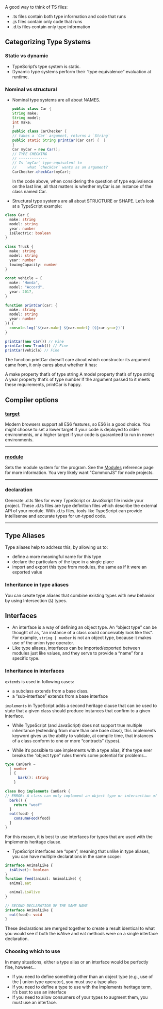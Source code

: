 A good way to think of TS files:

* .ts files contain both type information and code that runs
* .js files contain only code that runs
* .d.ts files contain only type information

## Categorizing Type Systems
### Static vs dynamic
* TypeScript’s type system is static.
* Dynamic type systems perform their “type equivalence” evaluation at runtime.
### Nominal vs structural
* Nominal type systems are all about NAMES.
    ```Java
    public class Car {
    String make;
    String model;
    int make;
    }
    public class CarChecker {
    // takes a `Car` argument, returns a `String`
    public static String printCar(Car car) {  }
    }
    Car myCar = new Car();
    // TYPE CHECKING
    // -------------
    // Is `myCar` type-equivalent to
    //     what `checkCar` wants as an argument?
    CarChecker.checkCar(myCar);
    ```
    In the code above, when considering the question of type equivalence on the last line, all that matters is whether myCar is an instance of the class named Car.

* Structural type systems are all about STRUCTURE or SHAPE. Let’s look at a TypeScript example:
```ts
class Car {
  make: string
  model: string
  year: number
  isElectric: boolean
}
 
class Truck {
  make: string
  model: string
  year: number
  towingCapacity: number
}
 
const vehicle = {
  make: "Honda",
  model: "Accord",
  year: 2017,
}
 
function printCar(car: {
  make: string
  model: string
  year: number
}) {
  console.log(`${car.make} ${car.model} (${car.year})`)
}
 
printCar(new Car()) // Fine
printCar(new Truck()) // Fine
printCar(vehicle) // Fine
```
The function printCar doesn’t care about which constructor its argument came from, it only cares about whether it has:

A make property that’s of type string
A model property that’s of type string
A year property that’s of type number
If the argument passed to it meets these requirements, printCar is happy.


## Compiler options
### [target](https://www.typescriptlang.org/tsconfig#target)
Modern browsers support all ES6 features, so ES6 is a good choice. You might choose to set a lower target if your code is deployed to older environments, or a higher target if your code is guaranteed to run in newer environments.

---
### [module](https://www.typescriptlang.org/tsconfig#module)

Sets the module system for the program. See the [Modules](https://www.typescriptlang.org/docs/handbook/modules.html) reference page for more information. You very likely want "CommonJS" for node projects.

---

### declaration
Generate .d.ts files for every TypeScript or JavaScript file inside your project. These .d.ts files are type definition files which describe the external API of your module. With .d.ts files, tools like TypeScript can provide intellisense and accurate types for un-typed code.

---
## Type Aliases
Type aliases help to address this, by allowing us to:

* define a more meaningful name for this type
* declare the particulars of the type in a single place
* import and export this type from modules, the same as if it were an exported value

### Inheritance in type aliases
You can create type aliases that combine existing types with new behavior by using Intersection (`&`) types.
## Interfaces
* An interface is a way of defining an object type. An “object type” can be thought of as, “an instance of a class could conceivably look like this”.
For example, `string | number` is not an object type, because it makes use of the union type operator.
* Like type aliases, interfaces can be imported/exported between modules just like values, and they serve to provide a “name” for a specific type.
### Inheritance in interfaces
`extends` is used in following cases:
* a subclass extends from a base class.
* a “sub-interface” extends from a base interface

`implements` in TypeScript adds a second heritage clause that can be used to state that a given class should produce instances that confirm to a given interface.

* While TypeScript (and JavaScript) does not support true multiple inheritance (extending from more than one base class), this implements keyword gives us the ability to validate, at compile time, that instances of a class conform to one or more “contracts” (types).

* While it’s possible to use implements with a type alias, if the type ever breaks the “object type” rules there’s some potential for problems…
```ts
type CanBark =
  | number
  | {
      bark(): string
    }
 
class Dog implements CanBark {
// ERROR: A class can only implement an object type or intersection of object types with statically known members.
  bark() {
    return "woof"
  }
  eat(food) {
    consumeFood(food)
  }
}
```
For this reason, it is best to use interfaces for types that are used with the implements heritage clause.

* TypeScript interfaces are “open”, meaning that unlike in type aliases, you can have multiple declarations in the same scope:
```ts
interface AnimalLike {
  isAlive(): boolean
}
function feed(animal: AnimalLike) {
  animal.eat

  animal.isAlive
}
 
// SECOND DECLARATION OF THE SAME NAME
interface AnimalLike {
  eat(food): void
}
```
These declarations are merged together to create a result identical to what you would see if both the isAlive and eat methods were on a single interface declaration.

### Choosing which to use
In many situations, either a type alias or an interface would be perfectly fine, however…

* If you need to define something other than an object type (e.g., use of the | union type operator), you must use a type alias
* If you need to define a type to use with the implements heritage term, it’s best to use an interface
* If you need to allow consumers of your types to augment them, you must use an interface.